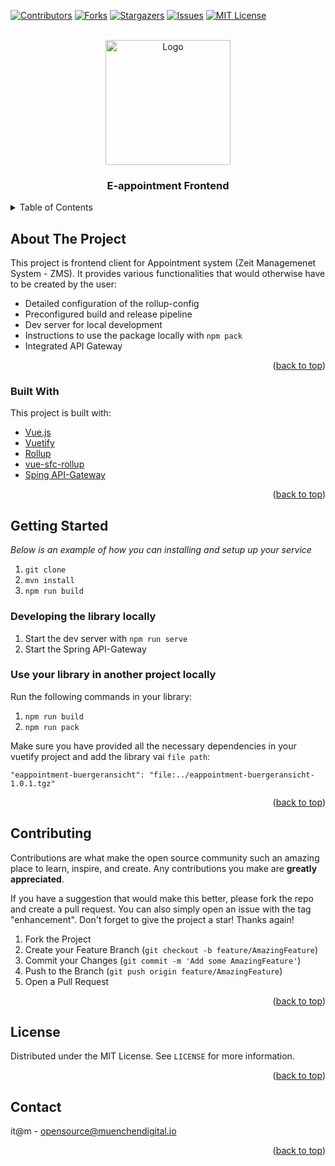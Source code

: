 <div id="top"></div>

<!-- PROJECT SHIELDS -->
[![Contributors][contributors-shield]][contributors-url]
[![Forks][forks-shield]][forks-url]
[![Stargazers][stars-shield]][stars-url]
[![Issues][issues-shield]][issues-url]
[![MIT License][license-shield]][license-url]


<!-- PROJECT LOGO -->
<br />
<div align="center">
  <a href="https://github.com/it-at-m/eappointment-buergeransicht">
    <img src="images/logo.png" alt="Logo" height="200">
  </a>

<h3 align="center">E-appointment Frontend</h3>
</div>

<!-- TABLE OF CONTENTS -->
<details>
  <summary>Table of Contents</summary>
  <ol>
    <li>
      <a href="#about-the-project">About The Project</a>
      <ul>
        <li><a href="#built-with">Built With</a></li>
      </ul>
    </li>
    <li>
      <a href="#getting-started">Getting Started</a>
    </li>
    <li><a href="#contributing">Contributing</a></li>
    <li><a href="#license">License</a></li>
    <li><a href="#contact">Contact</a></li>
  </ol>
</details>


<!-- ABOUT THE PROJECT -->
## About The Project

This project is frontend client for Appointment system (Zeit Managemenet System - ZMS). It provides various functionalities that would otherwise have to be created by the user:

- Detailed configuration of the rollup-config
- Preconfigured build and release pipeline
- Dev server for local development
- Instructions to use the package locally with `npm pack`
- Integrated API Gateway

<p align="right">(<a href="#top">back to top</a>)</p>

### Built With

This project is built with:

* [Vue.js](https://vuejs.org)
* [Vuetify](https://vuetifyjs.com/en/)
* [Rollup](https://github.com/rollup/rollup)
* [vue-sfc-rollup](https://github.com/team-innovation/vue-sfc-rollup)
* [Sping API-Gateway](https://spring.io/guides/gs/gateway/)

<p align="right">(<a href="#top">back to top</a>)</p>

<!-- GETTING STARTED -->
## Getting Started

_Below is an example of how you can installing and setup up your service_

1. `git clone `
2. `mvn install`
3. `npm run build`

### Developing the library locally

1. Start the dev server with `npm run serve`
2. Start the Spring API-Gateway

### Use your library in another project locally

Run the following commands in your library:

1. `npm run build`
2. `npm run pack`

Make sure you have provided all the necessary dependencies in your vuetify project and add the library vai `file path`:

```
"eappointment-buergeransicht": "file:../eappointment-buergeransicht-1.0.1.tgz"
```

<p align="right">(<a href="#top">back to top</a>)</p>

<!-- CONTRIBUTING -->
## Contributing

Contributions are what make the open source community such an amazing place to learn, inspire, and create. Any contributions you make are **greatly appreciated**.

If you have a suggestion that would make this better, please fork the repo and create a pull request. You can also simply open an issue with the tag "enhancement".
Don't forget to give the project a star! Thanks again!

1. Fork the Project
2. Create your Feature Branch (`git checkout -b feature/AmazingFeature`)
3. Commit your Changes (`git commit -m 'Add some AmazingFeature'`)
4. Push to the Branch (`git push origin feature/AmazingFeature`)
5. Open a Pull Request

<p align="right">(<a href="#top">back to top</a>)</p>

<!-- LICENSE -->
## License

Distributed under the MIT License. See `LICENSE` for more information.

<p align="right">(<a href="#top">back to top</a>)</p>

<!-- CONTACT -->
## Contact

it@m - opensource@muenchendigital.io

<p align="right">(<a href="#top">back to top</a>)</p>

<!-- MARKDOWN LINKS & IMAGES -->
<!-- https://www.markdownguide.org/basic-syntax/#reference-style-links -->
[contributors-shield]: https://img.shields.io/github/contributors/it-at-m/eappointment-buergeransicht.svg?style=for-the-badge
[contributors-url]: https://github.com/it-at-m/eappointment-buergeransicht/graphs/contributors
[forks-shield]: https://img.shields.io/github/forks/it-at-m/eappointment-buergeransicht.svg?style=for-the-badge
[forks-url]: https://github.com/it-at-m/eappointment-buergeransicht/network/members
[stars-shield]: https://img.shields.io/github/stars/it-at-m/eappointment-buergeransicht.svg?style=for-the-badge
[stars-url]: https://github.com/it-at-m/eappointment-buergeransicht/stargazers
[issues-shield]: https://img.shields.io/github/issues/it-at-m/eappointment-buergeransicht.svg?style=for-the-badge
[issues-url]: https://github.com/it-at-m/eappointment-buergeransicht/issues
[license-shield]: https://img.shields.io/github/license/it-at-m/eappointment-buergeransicht.svg?style=for-the-badge
[license-url]: https://github.com/it-at-m/eappointment-buergeransicht/blob/master/LICENSE
[product-screenshot]: images/screenshot.png